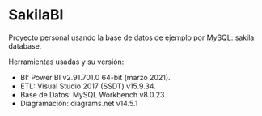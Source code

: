 # SakilaBI
Proyecto personal usando la base de datos de ejemplo por MySQL: sakila database.

 Herramientas usadas y su versión:
 - BI: Power BI v2.91.701.0 64-bit (marzo 2021).
 - ETL: Visual Studio 2017 (SSDT) v15.9.34.
 - Base de Datos: MySQL Workbench v8.0.23.
 - Diagramación: diagrams.net v14.5.1
